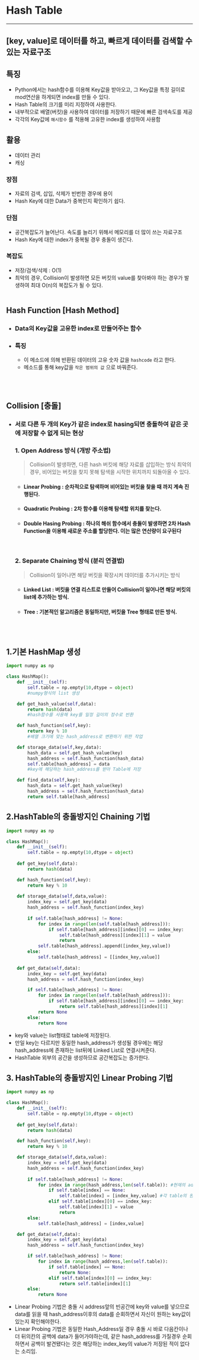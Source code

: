#  Hash Table
---
## [key, value]로 데이터를 하고, 빠르게 데이터를 검색할 수 있는 자료구조

## 특징
- Python에서는 hash함수를 이용해 Key값을 받아오고, 그 Key값을 특정 길이로 mod연산을 하게되면 index를 만들 수 있다.
- Hash Table의 크기를 미리 지정하여 사용한다.
- 내부적으로 배열(버킷)을 사용하여 데이터를 저장하기 때문에 빠른 검색속도를 제공
- 각각의 Key값에 `해시함수` 를 적용해 고유한 index를 생성하여 사용함

## 활용
- 데이터 관리
- 캐싱


### 장점 
- 자료의 검색, 삽입, 삭제가 빈번한 경우에 용이
- Hash Key에 대한 Data가 중복인지 확인하기 쉽다.

### 단점
- 공간복잡도가 늘어난다. 속도를 늘리기 위해서 메모리를 더 많이 쓰는 자료구조
- Hash Key에 대한 index가 중복될 경우 충돌이 생긴다.

### 복잡도
- 저장/검색/삭제 : O(1)
- 최악의 경우, Collision이 발생하면 모든 버킷의 value를 찾아봐야 하는 경우가 발생하여 최대 O(n)의 복잡도가 될 수 있다.
<br><br>

## Hash Function [Hash Method]
- ### Data의 Key값을 고유한 index로 만들어주는 함수

- ### 특징
    - 이 메소드에 의해 반환된 데이터의 고유 숫자 값을 `hashcode` 라고 한다.
    - 메소드를 통해 key값을 `작은 범위의 값` 으로 바꿔준다.

<br><br>

## Collision [충돌]
  - ### 서로 다른 두 개의 Key가 같은 index로 hasing되면 충돌하여 같은 곳에 저장할 수 없게 되는 현상
  
    ### 1. Open Address 방식 (개방 주소법)
      > Collision이 발생하면, 다른 hash 버킷에 해당 자료를 삽입하는 방식 
      > 최악의 경우, 비어있는 버킷을 찾지 못해 탐색을 시작한 위치까지 되돌아올 수 있다.

      - #### Linear Probing : 순차적으로 탐색하며 비어있는 버킷을 찾을 때 까지 계속 진행된다.
      - #### Quadratic Probing : 2차 함수를 이용해 탐색할 위치를 찾는다.
      - #### Double Hasing Probing : 하나의 해쉬 함수에서 충돌이 발생하면 2차 Hash Function을 이용해 새로운 주소를 할당한다. 이는 많은 연산량이 요구된다
    <br>
    
    ### 2. Separate Chaining 방식 (분리 연결법)
      > Collision이 일어나면 해당 버킷을 확장시켜 데이터를 추가시키는 방식

      - #### Linked List : 버킷을 연결 리스트로 만들어 Collision이 일어나면 해당 버킷의 list에 추가하는 방식. 
      - #### Tree : 기본적인 알고리즘은 동일하지만, 버킷을 Tree 형태로 만든 방식.

<br><br>

    
## 1.기본 HashMap 생성
```python
import numpy as np

class HashMap():
    def __init__(self):
        self.table = np.empty(10,dtype = object)
        #numpy형식의 list 생성

    def get_hash_value(self,data):
        return hash(data)
        #hash함수를 사용해 key를 일정 길이의 정수로 반환 

    def hash_function(self,key):
        return key % 10
        #배열 크기에 맞는 hash_address로 변환하기 위한 작업

    def storage_data(self,key,data):
        hash_data = self.get_hash_value(key)
        hash_address = self.hash_function(hash_data)
        self.table[hash_address] = data
        #key에 해당하는 hash_address를 받아 Table에 저장 

    def find_data(self,key):
        hash_data = self.get_hash_value(key)
        hash_address = self.hash_function(hash_data)
        return self.table[hash_address]
```
  
## 2.HashTable의 충돌방지인 Chaining 기법
```python
import numpy as np

class HashMap():
    def __init__(self):
        self.table = np.empty(10,dtype = object)
    
    def get_key(self,data):
        return hash(data)

    def hash_function(self,key):
        return key % 10
    
    def storage_data(self,data,value):
        index_key = self.get_key(data)
        hash_address = self.hash_function(index_key)
        
        if self.table[hash_address] != None:
            for index in range(len(self.table[hash_address])):
                if self.table[hash_address][index][0] == index_key:
                    self.table[hash_address][index][1] = value
                    return
            self.table[hash_address].append([index_key,value])
        else:
            self.table[hash_address] = [[index_key,value]]
    
    def get_data(self,data):
        index_key = self.get_key(data)
        hash_address = self.hash_function(index_key)

        if self.table[hash_address] != None:
            for index in range(len(self.table[hash_address])):
                if self.table[hash_address][index][0] == index_key:
                    return self.table[hash_address][index][1]
            return None
        else:
            return None
```
- key와 value는 list형태로 table에 저장된다.
- 만일 key는 다르지만 동일한 hash_address가 생성될 경우에는 해당 hash_address에 존재하는 list뒤에 Linked List로 연결시켜준다.
- HashTable 외부의 공간을 생성하므로 공간복잡도는 증가한다.


## 3. HashTable의 충돌방지인 Linear Probing 기법



```python
import numpy as np

class HashMap():
    def __init__(self):
        self.table = np.empty(10,dtype = object)
    
    def get_key(self,data):
        return hash(data)

    def hash_function(self,key):
        return key % 10

    def storage_data(self,data,value):
        index_key = self.get_key(data)
        hash_address = self.hash_function(index_key)
        
        if self.table[hash_address] != None:
            for index in range(hash_address,len(self.table)): #현재의 address부터 빈 공간이 있는지 확인하기 위해 
                if self.table[index] == None:
                    self.table[index] = [index_key,value] #각 table의 원소는 hash key와 value로 저장됨
                elif self.table[index][0] == index_key:
                    self.table[index][1] = value
                    return
        else:
            self.table[hash_address] = [index,value]

    def get_data(self,data):
        index_key = self.get_key(data)
        hash_address = self.hash_function(index_key)

        if self.table[hash_address] != None:
            for index in range(hash_address,len(self.table)): 
                if self.table[index] == None:
                    return None:
                elif self.table[index][0] == index_key:
                    return self.table[index][1]
        else:
            return None
```

- Linear Probing 기법은 충돌 시 address앞의 빈공간에 key와 value를 넣으므로 data를 읽을 때 hash_address이후의 data를 순회하면서 자신이 원하는 key값이 있는지 확인해야한다.
- Linear Probing 기법은 동일한 Hash_Address일 경우 충돌 시 바로 다음칸이나 더 뒤의칸의 공백에 data가 들어가야하는데, 같은 hash_address를 가질경우 순회하면서 공백이 발견됐다는 것은 해당하는 index_key의 value가 저장된 적이 없다는 소리임.